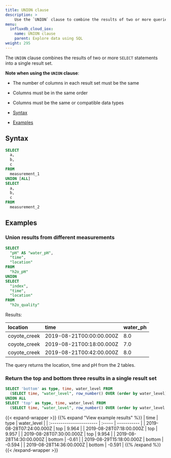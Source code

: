 ```yaml
---
title: UNION clause
description: > 
    Use the `UNION` clause to combine the results of two or more queries into a single set of results.
menu:
  influxdb_cloud_iox:
    name: UNION clause
    parent: Explore data using SQL
weight: 295
---
```


The `UNION` clause combines the results of two or more `SELECT` statements into a single result set.

**Note when using the `UNION` clause**:

- The number of columns in each result set must be the same
- Columns must be in the same order
- Columns must be the same or compatible data types

- [Syntax](#syntax)
- [Examples](#examples)

## Syntax

```sql
SELECT
  a,
  b,
  c
FROM
  measurement_1
UNION [ALL]
SELECT
  a,
  b,
  c
FROM
  measurement_2
``` 

## Examples

### Union results from different measurements

```sql
SELECT
  "pH" AS "water_pH",
  "time",
  "location"
FROM
  "h2o_pH"
UNION
SELECT
  "index",
  "time",
  "location"
FROM
  "h2o_quality"
```
Results:

| location     | time                     | water_ph |
| :----------- | :----------------------- | :------- |
| coyote_creek | 2019-08-21T00:00:00.000Z | 8.0      |
| coyote_creek | 2019-08-21T00:18:00.000Z | 7.0      |
| coyote_creek | 2019-08-21T00:42:00.000Z | 8.0      |

The query returns the location, time and pH from the 2 tables.

### Return the top and bottom three results in a single result set

```sql
SELECT 'bottom' as type, time, water_level FROM
  (SELECT time, "water_level", row_number() OVER (order by water_level) as rn FROM h2o_feet) where rn <= 3 
UNION ALL 
SELECT 'top' as type, time, water_level FROM 
  (SELECT time, "water_level", row_number() OVER (order by water_level DESC) as rn FROM h2o_feet) where rn <= 3
  ```
{{< expand-wrapper >}}
{{% expand "View example results" %}}
| time                     | type   | water_level |
| :----------------------- | :----- | ----------- |
| 2019-08-28T07:24:00.000Z | top    | 9.964       |
| 2019-08-28T07:18:00.000Z | top    | 9.957       |
| 2019-08-28T07:30:00.000Z | top    | 9.954       |
| 2019-08-28T14:30:00.000Z | bottom | -0.61       |
| 2019-08-29T15:18:00.000Z | bottom | -0.594      |
| 2019-08-28T14:36:00.000Z | bottom | -0.591      |
{{% /expand %}}
{{< /expand-wrapper >}}
